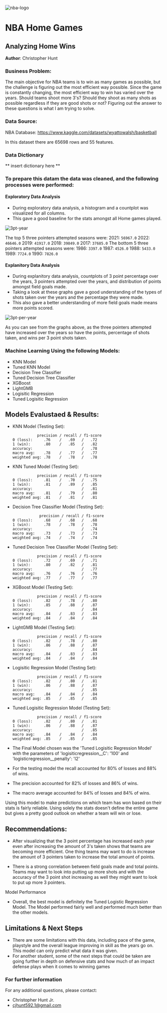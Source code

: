 ![nba-logo](https://github.com/chrishunt11/Prediction-Of-Home-Wins/assets/123383359/585476e4-7dfd-4f3c-a530-c7ba8c322ee1)

# NBA Home Games
## Analyzing Home Wins

**Author**: Christopher Hunt

### Business Problem:

The main objective for NBA teams is to win as many games as possible, but the challenge is figuring out the most efficient way possible. Since the game is constantly changing, the most efficient way to win has varied over the years. Should teams shoot more 3's? Should they shoot as many shots as possible regardless if they are good shots or not? Figuring out the answer to these questions is what I am trying to solve.

### Data Source:

NBA Database: https://www.kaggle.com/datasets/wyattowalsh/basketball

In this dataset there are 65698 rows and 55 features.

### Data Dictionary

** insert dictionary here **

### To prepare this datam the data was cleaned, and the following processes were performed:

#### Exploratory Data Analysis

- During exploratory data analysis, a histogram and a countplot was visualized for all columns.
- This gave a good baseline for the stats amongst all Home games played.

![3pt-year](https://github.com/chrishunt11/Prediction-Of-Home-Wins/assets/123383359/012551ae-aa68-40a7-b848-3c11bc7ec00d)

The top 5 three pointers attempted seasons were:
  2021:    `56967.0`
  2022:    `46646.0`
  2019:    `41917.0`
  2018:    `39849.0`
  2017:    `37685.0`
The bottom 5 three pointers attempted seasons were:
  1986:     `3397.0`
  1987:     `4526.0`
  1988:     `5433.0`
  1989:     `7724.0`
  1990:     `7826.0`

#### Explanitory Data Analysis

- During explanitory data analysis, countplots of 3 point percentage over the years, 3 pointers attempted over the years, and distribution of points amongst field goals made.
- Taking a look at these graphs gave a good understanding of the types of shots taken over the years and the percentage they were made.
- This also gave a better understanding of more field goals made means more points scored.

![3pt-per-year](https://github.com/chrishunt11/Prediction-Of-Home-Wins/assets/123383359/ee440553-67a6-4bb5-887f-a2ce63687875)

As you can see from the graphs above, as the three pointers attempted have increased over the years so have the points, percentage of shots taken, and wins per 3 point shots taken.

### Machine Learning Using the following Models:
  - KNN Model
  - Tuned KNN Model
  - Decision Tree Classifier
  - Tuned Decision Tree Classifier
  - XGBoost
  - LightGMB
  - Logisitic Regression
  - Tuned Logisitic Regression

## Models Evalustaed & Results:
  - KNN Model (Testing Set):
    
                   precision / recall / f1-score
        0 (loss):     .76    /   .69   /   .72
        1 (win):      .80    /   .85   /   .82
        accuracy:                      /   .78
        macro avg:    .78    /   .77   /   .77
        weighted avg: .78    /   .78   /   .78
  
  - KNN Tuned Model (Testing Set):
    
                   precision / recall / f1-score
        0 (loss):     .81    /   .70   /   .75
        1 (win):      .81    /   .89   /   .85
        accuracy:                      /   .81
        macro avg:    .81    /   .79   /   .80
        weighted avg: .81    /   .81   /   .81

  - Decision Tree Classifier Model (Testing Set):
    
                    precision / recall / f1-score
        0 (loss):     .68    /   .68   /   .68
        1 (win):      .78    /   .78   /   .78
        accuracy:                      /   .74
        macro avg:    .73    /   .73   /   .73
        weighted avg: .74    /   .74   /   .74

  - Tuned Decision Tree Classifier Model (Testing Set):
    
                   precision / recall / f1-score
        0 (loss):     .72    /   .69   /   .71
        1 (win):      .80    /   .82   /   .81
        accuracy:                      /   .77
        macro avg:    .76    /   .76   /   .76
        weighted avg: .77    /   .77   /   .77

  - XGBoost Model (Testing Set):
    
                   precision / recall / f1-score
        0 (loss):     .82    /   .78   /   .80
        1 (win):      .85    /   .88   /   .87
        accuracy:                      /   .84
        macro avg:    .84    /   .83   /   .83
        weighted avg: .84    /   .84   /   .84

  - LightGMB Model (Testing Set):

                   precision / recall / f1-score
        0 (loss):     .82    /   .78   /   .80
        1 (win):      .86    /   .88   /   .87
        accuracy:                      /   .84
        macro avg:    .84    /   .83   /   .83
        weighted avg: .84    /   .84   /   .84

  - Logisitic Regression Model (Testing Set):

                   precision / recall / f1-score
        0 (loss):     .82    /   .80   /   .81
        1 (win):      .86    /   .88   /   .87
        accuracy:                      /   .85
        macro avg:    .84    /   .84   /   .84
        weighted avg: .85    /   .85   /   .85

  - Tuned Logisitic Regression Model (Testing Set):

                   precision / recall / f1-score
        0 (loss):     .82    /   .80   /   .81
        1 (win):      .86    /   .88   /   .87
        accuracy:                      /   .85
        macro avg:    .84    /   .84   /   .84
        weighted avg: .85    /   .85   /   .85

- The Final Model chosen was the 'Tuned Logisitic Regression Model' with the parameters of 'logisiticregression__C': '100' and 'logisticregression__penalty': 'l2'
- For the testing model the recall accounted for 80% of losses and 88% of wins.
- The precision accounted for 82% of losses and 86% of wins.
- The macro average accounted for 84% of losses and 84% of wins.

Using this model to make predictions on which team has won based on their stats is fairly reliable. Using solely the stats doesn't define the entire game but gives a pretty good outlook on whether a team will win or lose. 

## Recommendations:

- After visualizing that the 3 point percentage has increased each year even after increasing the amount of 3's taken shows that teams are becoming more efficient. One thing teams may want to do is increase the amount of 3 pointers taken to increase the total amount of points.

- There is a strong correlation between field goals made and total points. Teams may want to look into putting up more shots and with the accuracy of the 3 point shot increasing as well they might want to look to put up more 3 pointers.

Model Performance
- Overall, the best model is definitely the Tuned Logistic Regression Model. The Model performed fairly well and performed much better than the other models.


## Limitations & Next Steps

- There are some limitations with this data, including pace of the game, playstyle and the overall league improving in skill as the years go on. This model can only predict what data it was given.
- For another student, some of the next steps that could be taken are going further in depth on defensive stats and how much of an impact defense plays when it comes to winning games

### For further information


For any additional questions, please contact:
- Christopher Hunt Jr.
- cjhunt592.1@gmail.com

